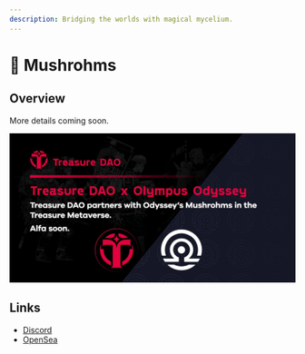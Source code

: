 ```yaml
---
description: Bridging the worlds with magical mycelium.
---
```


# 🍄 Mushrohms

## Overview

More details coming soon.

![](<../../.gitbook/assets/image (15).png>)

## Links

* [Discord](https://t.co/WWoLGeQAws)
* [OpenSea](https://t.co/zLJZDb6mgJ)
